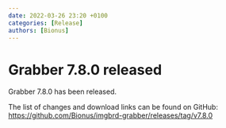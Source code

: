 ```yaml
---
date: 2022-03-26 23:20 +0100
categories: [Release]
authors: [Bionus]
---
```



# Grabber 7.8.0 released

Grabber 7.8.0 has been released.

The list of changes and download links can be found on GitHub:  
<https://github.com/Bionus/imgbrd-grabber/releases/tag/v7.8.0>